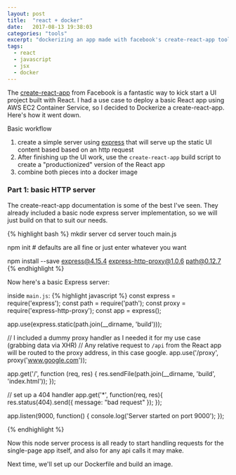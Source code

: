 ```yaml
---
layout: post
title:  "react + docker"
date:   2017-08-13 19:38:03
categories: "tools"
excerpt: "dockerizing an app made with facebook's create-react-app tool"
tags:
  - react
  - javascript
  - jsx
  - docker
---
```


The [create-react-app](https://github.com/facebookincubator/create-react-app) from Facebook is a fantastic way to kick start a UI project built with React.  I had a use case to deploy a basic React app using AWS EC2 Container Service, so I decided to Dockerize a create-react-app.  Here's how it went down.

Basic workflow

1. create a simple server using [express](https://expressjs.com/) that will serve up the static UI content based based on an http request
2. After finishing up the UI work, use the `create-react-app` build script to create a "productionized" version of the React app
3. combine both pieces into a docker image

### Part 1: basic HTTP server

The create-react-app documentation is some of the best I've seen.  They already included a basic node express server implementation, so we will just build on that to suit our needs.

{% highlight bash %}
mkdir server
cd server
touch main.js

npm init  # defaults are all fine or just enter whatever you want

npm install --save express@4.15.4 express-http-proxy@1.0.6 path@0.12.7
{% endhighlight %}


Now here's a basic Express server:

inside `main.js`:
{% highlight javascript %}
const express = require('express');
const path = require('path');
const proxy = require('express-http-proxy');
const app = express();

app.use(express.static(path.join(__dirname, 'build')));

// I included a dummy proxy handler as I needed it for my use case (grabbing data via XHR)
// Any relative request to `/api` from the React app will be routed to the proxy address, in this case google.
app.use('/proxy', proxy('www.google.com'));

app.get('/', function (req, res) {
  res.sendFile(path.join(__dirname, 'build', 'index.html'));
});

// set up a 404 handler
app.get('*', function(req, res){
  res.status(404).send({ message: "bad request" });
});

app.listen(9000, function() {
  console.log('Server started on port 9000');
});

{% endhighlight %}

Now this node server process is all ready to start handling requests for the single-page app itself, and also for any api calls it may make.

Next time, we'll set up our Dockerfile and build an image.
